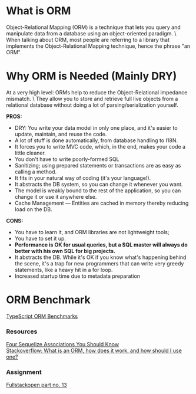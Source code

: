 # What is ORM
Object-Relational Mapping (ORM) is a technique that lets you query and manipulate data from a database using an object-oriented paradigm. \ 
When talking about ORM, most people are referring to a library that implements the Object-Relational Mapping technique, hence the phrase "an ORM".


# Why ORM is Needed (Mainly DRY)
At a very high level: ORMs help to reduce the Object-Relational impedance mismatch. \ 
They allow you to store and retrieve full live objects from a relational database without doing a lot of parsing/serialization yourself.

**PROS:** 
* DRY: You write your data model in only one place, and it's easier to update, maintain, and reuse the code.
* A lot of stuff is done automatically, from database handling to I18N.
* It forces you to write MVC code, which, in the end, makes your code a little cleaner.
* You don't have to write poorly-formed SQL
* Sanitizing; using prepared statements or transactions are as easy as calling a method.
* It fits in your natural way of coding (it's your language!).
* It abstracts the DB system, so you can change it whenever you want.
* The model is weakly bound to the rest of the application, so you can change it or use it anywhere else.
* Cache Management — Entities are cached in memory thereby reducing load on the DB.


**CONS:**
* You have to learn it, and ORM libraries are not lightweight tools;
* You have to set it up.
* **Performance is OK for usual queries, but a SQL master will always do better with his own SQL for big projects.**
* It abstracts the DB. While it's OK if you know what's happening behind the scene, it's a trap for new programmers that can write very greedy statements, like a heavy hit in a for loop.
* Increased startup time due to metadata preparation

# ORM Benchmark
[TypeScript ORM Benchmarks](https://github.com/emanuelcasco/typescript-orm-benchmark)

### Resources
[Four Sequelize Associations You Should Know](https://javascript.plainenglish.io/four-sequelize-associations-you-should-know-415d8d413e1e) \
[Stackoverflow: What is an ORM, how does it work, and how should I use one?](https://stackoverflow.com/a/1279678)

### Assignment
[Fullstackopen part no. 13](https://fullstackopen.com/en/part13)
